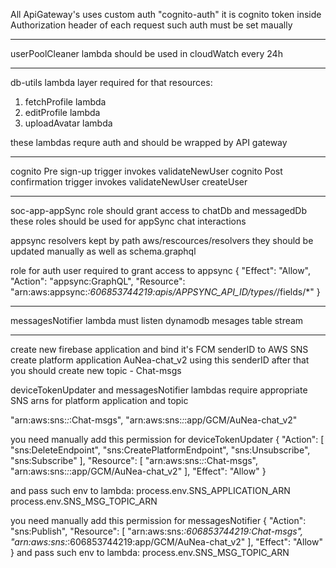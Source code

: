 All ApiGateway's uses custom auth "cognito-auth" it is cognito token inside Authorization header of each request
such auth must be set maually

_____________________

userPoolCleaner lambda should be used in cloudWatch every 24h
_____________________

db-utils lambda layer required for that resources:
1) fetchProfile lambda
2) editProfile lambda
3) uploadAvatar lambda

these lambdas requre auth and should be wrapped by API gateway
_____________________

cognito Pre sign-up trigger invokes validateNewUser
cognito Post confirmation trigger invokes validateNewUser createUser
_____________________

soc-app-appSync role should grant access to chatDb and messagedDb
these roles should be used for appSync chat interactions

appsync resolvers kept by path aws/rescources/resolvers they should be updated manually
as well as schema.graphql

role for auth user required to grant access to appsync
{
  "Effect": "Allow",
  "Action": "appsync:GraphQL",
  "Resource": "arn:aws:appsync:*:606853744219:apis/APPSYNC_API_ID/types/*/fields/*"
}
_____________________

messagesNotifier lambda must listen dynamodb mesages table stream
_____________________

create new firebase application and bind it's FCM senderID to AWS SNS
create platform application AuNea-chat_v2 using this senderID
after that you should create new topic - Chat-msgs

deviceTokenUpdater and messagesNotifier lambdas require appropriate SNS arns
for platform application and topic

"arn:aws:sns:*:*:Chat-msgs",
"arn:aws:sns:*:*:app/GCM/AuNea-chat_v2"

you need manually add this permission for deviceTokenUpdater
{
  "Action": [
    "sns:DeleteEndpoint",
    "sns:CreatePlatformEndpoint",
    "sns:Unsubscribe",
    "sns:Subscribe"
  ],
  "Resource": [
    "arn:aws:sns:*:*:Chat-msgs",
    "arn:aws:sns:*:*:app/GCM/AuNea-chat_v2"
  ],
  "Effect": "Allow"
}

and pass such env to lambda:
process.env.SNS_APPLICATION_ARN
process.env.SNS_MSG_TOPIC_ARN

you need manually add this permission for messagesNotifier
{
  "Action": "sns:Publish",
  "Resource": [
    "arn:aws:sns:*:606853744219:Chat-msgs",
    "arn:aws:sns:*:606853744219:app/GCM/AuNea-chat_v2"
  ],
  "Effect": "Allow"
}
and pass such env to lambda:
process.env.SNS_MSG_TOPIC_ARN
